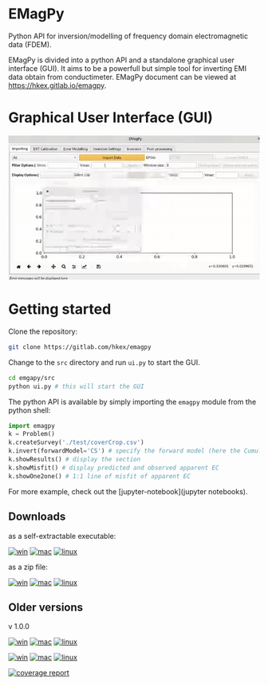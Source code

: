 # EMagPy

Python API for inversion/modelling of frequency domain electromagnetic data (FDEM).

EMagPy is divided into a python API and a standalone graphical user interface (GUI).
It aims to be a powerfull but simple tool for inverting EMI data obtain from conductimeter.
EMagPy document can be viewed at https://hkex.gitlab.io/emagpy.

# Graphical User Interface (GUI)
<img src='src/image/gui.gif' width="600">


# Getting started
Clone the repository:
```sh
git clone https://gitlab.com/hkex/emagpy
```
Change to the `src` directory and run `ui.py` to start the GUI.
```sh
cd emgapy/src
python ui.py # this will start the GUI
```
The python API is available by simply importing the `emagpy` module from the python shell:
```python
import emagpy
k = Problem()
k.createSurvey('./test/coverCrop.csv')
k.invert(forwardModel='CS') # specify the forward model (here the Cumulative Sensitivty of McNeil1980)
k.showResults() # display the section
k.showMisfit() # display predicted and observed apparent EC
k.showOne2one() # 1:1 line of misfit of apparent EC
```

For more example, check out the [jupyter-notebook](jupyter notebooks).


Downloads
---------
as a self-extractable executable:

[![win](https://img.shields.io/badge/Windows%2064bit-EMagPy%20v1.1.0-blue.svg?style=flat&logo=Microsoft&logoColor=white)](https://github.com/hkexgroup/emagpy/releases/download/v1.1.0/EMagPy-windows.exe)
[![mac](https://img.shields.io/badge/macOS%2064bit-EMagPy%20v1.1.0-lightgrey.svg?style=flat&logo=Apple&logoColor=white)](https://github.com/hkexgroup/emagpy/releases/download/v1.1.0/EMagPy-macos.dmg)
[![linux](https://img.shields.io/badge/Linux%2064bit-EMagPy%20v1.1.0-orange.svg?style=flat&logo=Linux&logoColor=white)](https://github.com/hkexgroup/emagpy/releases/download/v1.1.0/EMagPy-linux)

as a zip file:

[![win](https://img.shields.io/badge/Windows%2064bit-EMagPy%20v1.1.0-blue.svg?style=flat&logo=Microsoft&logoColor=white)](https://github.com/hkexgroup/emagpy/releases/download/v1.1.0/EMagPy-windows.zip)
[![mac](https://img.shields.io/badge/macOS%2064bit-EMagPy%20v1.1.0-lightgrey.svg?style=flat&logo=Apple&logoColor=white)](https://github.com/hkexgroup/emagpy/releases/download/v1.1.0/EMagPy-macos.zip)
[![linux](https://img.shields.io/badge/Linux%2064bit-EMagPy%20v1.1.0-orange.svg?style=flat&logo=Linux&logoColor=white)](https://github.com/hkexgroup/emagpy/releases/download/v1.1.0/EMagPy-linux.zip)


Older versions
--------------
v 1.0.0

[![win](https://img.shields.io/badge/Windows%2064bit-EMagPy%20v1.0.0-blue.svg?style=flat&logo=Microsoft&logoColor=white)](https://github.com/hkexgroup/emagpy/releases/download/v1.0.0/EMagPy-windows.exe)
[![mac](https://img.shields.io/badge/macOS%2064bit-EMagPy%20v1.0.0-lightgrey.svg?style=flat&logo=Apple&logoColor=white)](https://github.com/hkexgroup/emagpy/releases/download/v1.0.0/EMagPy-macos.dmg)
[![linux](https://img.shields.io/badge/Linux%2064bit-EMagPy%20v1.0.0-orange.svg?style=flat&logo=Linux&logoColor=white)](https://github.com/hkexgroup/emagpy/releases/download/v1.0.0/EMagPy-linux)

[![win](https://img.shields.io/badge/Windows%2064bit-EMagPy%20v1.0.0-blue.svg?style=flat&logo=Microsoft&logoColor=white)](https://github.com/hkexgroup/emagpy/releases/download/v1.0.0/EMagPy-windows.zip)
[![mac](https://img.shields.io/badge/macOS%2064bit-EMagPy%20v1.0.0-lightgrey.svg?style=flat&logo=Apple&logoColor=white)](https://github.com/hkexgroup/emagpy/releases/download/v1.0.0/EMagPy-macos.app.zip)
[![linux](https://img.shields.io/badge/Linux%2064bit-EMagPy%20v1.0.0-orange.svg?style=flat&logo=Linux&logoColor=white)](https://github.com/hkexgroup/emagpy/releases/download/v1.0.0/EMagPy-linux.zip)



[![coverage report](https://gitlab.com/hkex/emagpy/badges/master/coverage.svg)](https://gitlab.com/hkex/emagpy/-/commits/master)
